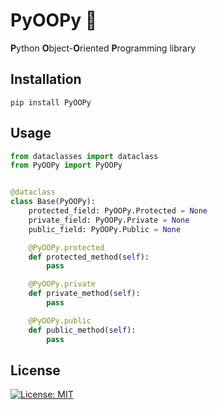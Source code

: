 # PyOOPy :poop:
**P**ython **O**bject-**O**riented **P**rogramming library

## Installation
```pip install PyOOPy```

## Usage

```python
from dataclasses import dataclass
from PyOOPy import PyOOPy


@dataclass
class Base(PyOOPy):
    protected_field: PyOOPy.Protected = None
    private_field: PyOOPy.Private = None
    public_field: PyOOPy.Public = None

    @PyOOPy.protected
    def protected_method(self):
        pass

    @PyOOPy.private
    def private_method(self):
        pass

    @PyOOPy.public
    def public_method(self):
        pass
```

## License
[![License: MIT](https://img.shields.io/badge/License-MIT-yellow.svg)](https://opensource.org/licenses/MIT)
